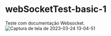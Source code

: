 # webSocketTest-basic-1
Teste com documentação Websocket.
![Captura de tela de 2023-03-24 13-04-51](https://user-images.githubusercontent.com/97806169/227585832-b46ef765-1bab-4acd-8e48-8d96377f2bb7.png)
